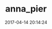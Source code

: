 ---
title:		"anna_pier"
type:		"photos"
mediatype:		"upload"
description:		"TBC"
date:		"2017-04-14 20:14:24"
album:		"people"
filename:		"anna-pier.md"
series:		""
cl_public_id:		"people/anna_pier"
cl_version:		1497005358
format:		"tiff"
bytes:		6668880
width:		2158
height:		1440
colours:
- "#8FB0CB"
- "#B9D2E3"
- "#8EA8C7"
- "#AEBFD6"
- "#7D7E89"
- "#527A95"
- "#7A878B"
- "#7D8A82"
- "#898282"
- "#627997"
- "#867D84"
- "#85877F"
- "#AFBDB6"
- "#02091B"
- "#191A29"
- "#161514"
- "#36333B"
- "#031B26"
- "#192C1B"
exposure_mode:		"Auto"
program:		"Aperture-priority AE"
aperture:		undefined
focal_length:		"16.0 mm"
iso:		"1250"
shutter_speed:		undefined
metering:		"Multi-segment"
flash:		"Off, Did not fire"
white_balance:		"Auto"
colour_temp:		"-0.2"
has_crop:		"No"
orientation:		"Horizontal (normal)"
camera_model:		"NIKON D800"
lens_info:		"No lens info"
artist:		"No artist info"
x_resolution:		"300"
y_resolution:		"300"
---